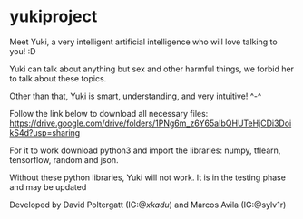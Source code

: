 # yukiproject
Meet Yuki, a very intelligent artificial intelligence who will love talking to you! :D

Yuki can talk about anything but sex and other harmful things, we forbid her to talk about these topics.

Other than that, Yuki is smart, understanding, and very intuitive! ^-^

Follow the link below to download all necessary files:
https://drive.google.com/drive/folders/1PNg6m_z6Y65aIbQHUTeHjCDi3DoikS4d?usp=sharing

For it to work download python3 and import the libraries: numpy, tflearn, tensorflow, random and json.

Without these python libraries, Yuki will not work. It is in the testing phase and may be updated

Developed by David Poltergatt (IG:@_xkadu_) and Marcos Avila (IG:@sylv1r)
